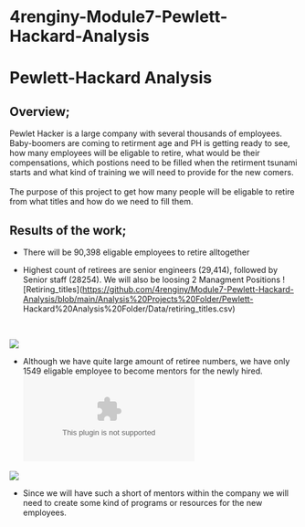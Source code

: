 # 4renginy-Module7-Pewlett-Hackard-Analysis

# Pewlett-Hackard Analysis

## Overview;
Pewlet Hacker is a large company with several thousands of employees. Baby-boomers are coming to retirment age and PH is getting ready to see, how many employees will be eligable to retire, what would be their compensations, which postions need to be filled when the retirment tsunami starts and what kind of training we will need to provide for the new comers.<br>
<br>
The purpose of this project to get how many people will be eligable to retire from what titles and how do we need to fill them.<br>

## Results of the work; <br>
  * There will be 90,398 eligable employees to retire alltogether<br>
  
  * Highest count of retirees are senior engineers (29,414), followed by Senior staff (28254). We will also be loosing 2 Managment Positions
  ![Retiring_titles](https://github.com/4renginy/Module7-Pewlett-Hackard-Analysis/blob/main/Analysis%20Projects%20Folder/Pewlett-     Hackard%20Analysis%20Folder/Data/retiring_titles.csv)
  <br>
  
  ![](https://github.com/4renginy/Module7-Pewlett-Hackard-Analysis/blob/main/retiring_titles.PNG)
 
 
  * Although we have quite large amount of retiree numbers, we have only 1549 eligable employee to become mentors for the newly hired. 
  ![Mentorship_Eligibility](https://github.com/4renginy/Module7-Pewlett-Hackard-Analysis/blob/main/Analysis%20Projects%20Folder/Pewlett-Hackard%20Analysis%20Folder/Data/mentorship_eligibility.csv)
  
  ![](https://github.com/4renginy/Module7-Pewlett-Hackard-Analysis/blob/main/mentorship.PNG)
  
* Since we will have such a short of mentors within the company we will need to create some kind of programs or resources for the new employees.
  
